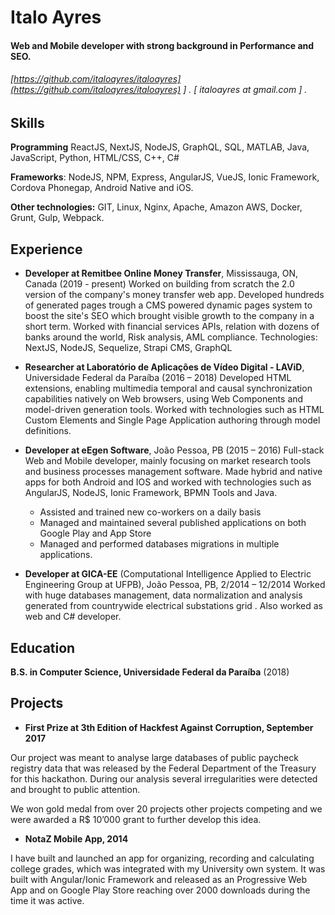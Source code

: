 Italo Ayres
======

#### Web and Mobile developer with strong background in Performance and SEO. 
###### [https://github.com/italoayres/italoayres](https://github.com/italoayres/italoayres) ] . [ italoayres at gmail.com ] .


Skills
------

**Programming** ReactJS, NextJS, NodeJS, GraphQL, SQL, MATLAB, Java, JavaScript, Python, HTML/CSS, C++, C#
    
**Frameworks**: NodeJS, NPM, Express, AngularJS, VueJS, Ionic Framework, Cordova Phonegap, Android Native and iOS.
    
**Other technologies:** GIT, Linux, Nginx, Apache, Amazon AWS, Docker, Grunt, Gulp, Webpack.


Experience
---------
- **Developer at Remitbee Online Money Transfer**, Mississauga, ON, Canada (2019 - present)
Worked on building from scratch the 2.0 version of the company's money transfer web app. Developed hundreds of generated pages trough a CMS powered dynamic pages system to boost the site's SEO which brought visible growth to the company in a short term. Worked with financial services APIs, relation with dozens of banks around the world, Risk analysis, AML compliance.
Technologies: NextJS, NodeJS, Sequelize, Strapi CMS, GraphQL

- **Researcher at Laboratório de Aplicações de Vídeo Digital - LAViD**, Universidade Federal da Paraíba (2016 – 2018)
Developed HTML extensions, enabling multimedia temporal and causal synchronization capabilities natively on Web browsers, using Web Components and model-driven generation tools.
Worked with technologies such as HTML Custom Elements and Single Page Application authoring through model definitions.

- **Developer at eEgen Software**, João Pessoa, PB (2015 – 2016)
Full-stack Web and Mobile developer, mainly focusing on market research tools and business processes management software. Made hybrid and native apps for both Android and IOS and worked with technologies such as AngularJS, NodeJS, Ionic Framework, BPMN Tools and Java.

	* Assisted and trained new co-workers on a daily basis
	* Managed and maintained several published applications on both Google Play and App Store
	* Managed and performed databases migrations in multiple applications.

- **Developer at GICA-EE** (Computational Intelligence Applied to Electric Engineering Group at UFPB), João Pessoa, PB, 2/2014 – 12/2014
Worked with huge databases management, data normalization and analysis generated from countrywide electrical substations grid . Also worked as web and C# developer.


Education
---------

**B.S. in Computer Science, Universidade Federal da Paraíba** (2018)


Projects
--------
- **First Prize at 3th Edition of Hackfest Against Corruption, September 2017**

Our project was meant to analyse large databases of public paycheck registry data that was released by the Federal Department of the Treasury for this hackathon. During our analysis several irregularities were detected and brought to public attention.

We won gold medal from over 20 projects other projects competing and we were awarded a R$ 10’000 grant to further develop this idea.


- **NotaZ Mobile App, 2014**

I have built and launched an app for organizing, recording and calculating college grades, which was integrated with my University own system. It was built with Angular/Ionic Framework and released as an Progressive Web App and on Google Play Store reaching over 2000 downloads during the time it was active.

